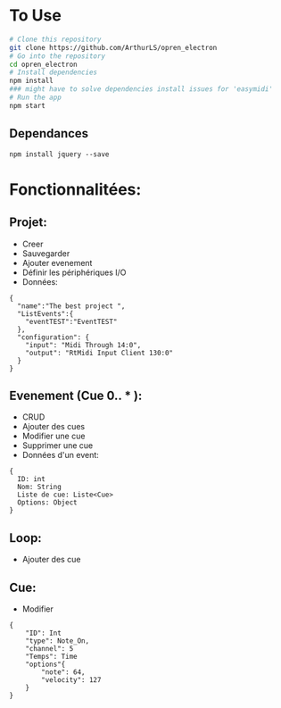 # To Use

```bash
# Clone this repository
git clone https://github.com/ArthurLS/opren_electron
# Go into the repository
cd opren_electron
# Install dependencies
npm install
### might have to solve dependencies install issues for 'easymidi'
# Run the app
npm start
```
## Dependances
```
npm install jquery --save
```


# Fonctionnalitées:

## Projet:
- Creer
- Sauvegarder
- Ajouter evenement
- Définir les périphériques I/O
- Données:
```
{
  "name":"The best project ",
  "ListEvents":{
    "eventTEST":"EventTEST"
  },
  "configuration": {
    "input": "Midi Through 14:0",
    "output": "RtMidi Input Client 130:0"
  }
}
```

## Evenement (Cue 0.. * ):
- CRUD
- Ajouter des cues
- Modifier une cue
- Supprimer une cue
- Données d'un event:

```
{
  ID: int
  Nom: String
  Liste de cue: Liste<Cue>
  Options: Object
}

```


## Loop:
- Ajouter des cue

## Cue:
- Modifier

```
{
    "ID": Int
    "type": Note_On,
    "channel": 5
    "Temps": Time
    "options"{
        "note": 64,
        "velocity": 127
    }
}
```
